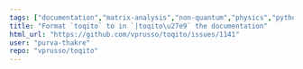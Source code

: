 ```yaml
---
tags: ["documentation","matrix-analysis","non-quantum","physics","python","python-3","quantum","quantum-computing","quantum-information","unitaryhack"]
title: "Format `toqito` to in `|toqito\u27e9` the documentation"
html_url: "https://github.com/vprusso/toqito/issues/1141"
user: "purva-thakre"
repo: "vprusso/toqito"
---
```


